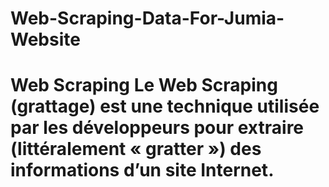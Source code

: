 # Web-Scraping-Data-For-Jumia-Website
# Web Scraping  Le Web Scraping (grattage) est une technique utilisée par les développeurs pour extraire  (littéralement « gratter ») des informations d’un site Internet. 
